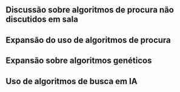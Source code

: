 ## Discussão sobre algoritmos de procura não discutidos em sala
## Expansão do uso de algoritmos de procura
## Expansão sobre algoritmos genéticos
## Uso de algoritmos de busca em IA
